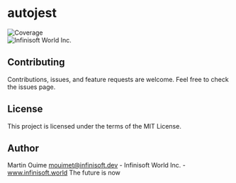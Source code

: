 # autojest

![Coverage](https://img.shields.io/badge/Coverage-100%25-brightgreen.svg)<br />
![Infinisoft World Inc.](https://pbs.twimg.com/profile_banners/1034959025857851392/1673900508/600x200)



## Contributing
Contributions, issues, and feature requests are welcome. Feel free to check the issues page.

## License
This project is licensed under the terms of the MIT License.

## Author
Martin Ouime mouimet@infinisoft.dev - Infinisoft World Inc. - www.infinisoft.world
The future is now